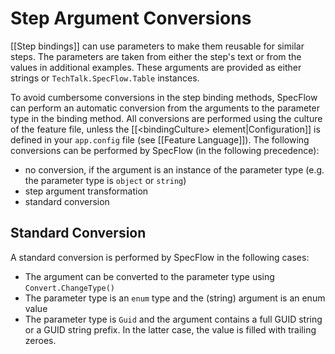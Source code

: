 # Step Argument Conversions

[[Step bindings]] can use parameters to make them reusable for similar steps. The parameters are taken from either the step's text or from the values in additional examples. These arguments are provided as either strings or `TechTalk.SpecFlow.Table` instances.

To avoid cumbersome conversions in the step binding methods, SpecFlow can perform an automatic conversion from the arguments to the parameter type in the binding method. All conversions are performed using the culture of the feature file, unless the [[&lt;bindingCulture&gt; element|Configuration]] is defined in your `app.config` file (see [[Feature Language]]). The following conversions can be performed by SpecFlow (in the following precedence):

* no conversion, if the argument is an instance of the parameter type (e.g. the parameter type is `object` or `string`)
* step argument transformation
* standard conversion

<!-- why is this not the order of the bulleted list above? -->

## Standard Conversion

A standard conversion is performed by SpecFlow in the following cases:

* The argument can be converted to the parameter type using `Convert.ChangeType()`
* The parameter type is an `enum` type and the (string) argument is an enum value
* The parameter type is `Guid` and the argument contains a full GUID string or a GUID string prefix. In the latter case, the value is filled with trailing zeroes.